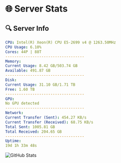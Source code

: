 # 🌐 Server Stats
## 🔍 Server Info
```yaml
CPU: Intel(R) Xeon(R) CPU E5-2699 v4 @ 1263.50MHz
CPU Usage: 6.10%
Cores: 44P | 88T
-----------------------------------
Memory:
Current Usage: 8.42 GB/503.74 GB
Available: 491.87 GB
-----------------------------------
Disk:
Current Usage: 31.10 GB/1.71 TB
Free: 1.60 TB
-----------------------------------
GPU:
No GPU detected
-----------------------------------
Network:
Current Transfer (Sent): 454.27 KB/s
Current Transfer (Received): 68.75 KB/s
Total Sent: 1005.81 GB
Total Received: 204.65 GB
-----------------------------------
Uptime:
19d 1h 33m 48s
```
![GitHub Stats](https://img.shields.io/badge/Updated-2025-05-08_18:42:36-blue)
